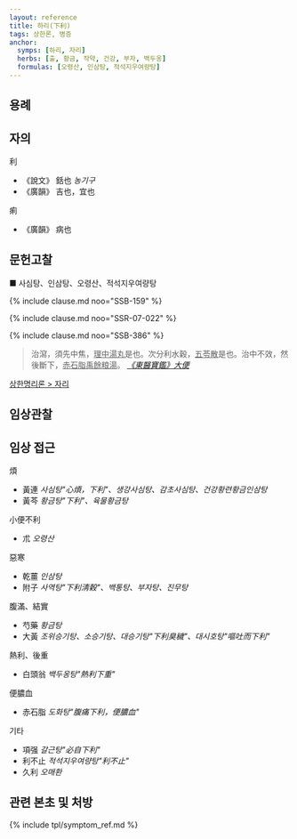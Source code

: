 ```yaml
---
layout: reference
title: 하리(下利)
tags: 상한론, 병증
anchor:
  symps: [하리, 자리]
  herbs: [출, 황금, 작약, 건강, 부자, 백두옹]
  formulas: [오령산, 인삼탕, 적석지우여량탕]
---
```



## 용례



## 자의

利
* 《說文》 銛也 _농기구_
* 《廣韻》 吉也，宜也

痢
* 《廣韻》 病也

## 문헌고찰

■ 사심탕、인삼탕、오령산、적석지우여량탕

{% include clause.md noo="SSB-159" %}

{% include clause.md noo="SSR-07-022" %}

{% include clause.md noo="SSB-386" %}

> 治瀉，須先中焦，<U>理中湯丸</U>是也。次分利水穀，<U>五苓散</U>是也。治中不效，然後斷下，<U>赤石脂禹餘粮湯</U>。 _[《東醫寶鑑》大便](https://mediclassics.kr/books/8/volume/4#content_602)_

[상한명리론 > 자리]({{site.baseurl}}/reference/Books/Etc/상한명리론#자리)

## 임상관찰


## 임상 접근

煩
* 黃連 _사심탕"心煩，下利"、생강사심탕、감초사심탕、건강황련황금인삼탕_
* 黃芩 _황금탕"下利"、육물황금탕_

小便不利
* 朮 _오령산_

惡寒
* 乾薑 _인삼탕_
* 附子 _사역탕"下利淸穀"、백통탕、부자탕、진무탕_

腹滿、結實
* 芍藥 _황금탕_
* 大黃 _조위승기탕、소승기탕、대승기탕"下利臭穢"、대시호탕"嘔吐而下利"_

熱利、後重
* 白頭翁 _백두옹탕"熱利下重"_

便膿血
* 赤石脂 _도화탕"腹痛下利，便膿血"_

기타
* 項强 _갈근탕"必自下利"_
* 利不止  _적석지우여량탕"利不止"_
* 久利 _오매환_




## 관련 본초 및 처방


{% include tpl/symptom_ref.md %}
